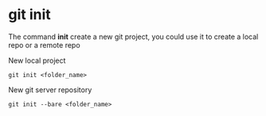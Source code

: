 git init
========

The command **init** create a new git project, you could use it to create a local repo or a remote repo


New local project
```shell
git init <folder_name>
```

New git server repository
```shell
git init --bare <folder_name>
```
